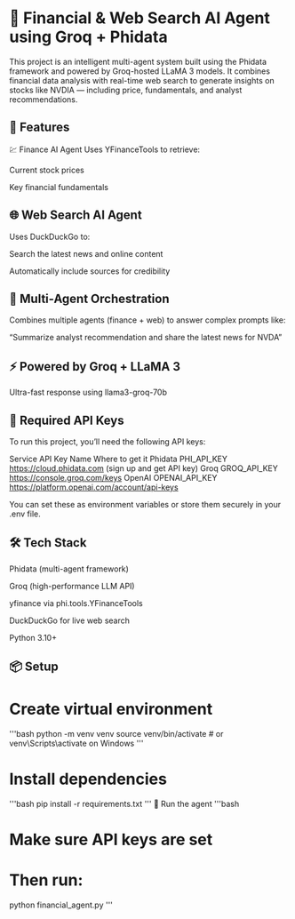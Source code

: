 # 🧠 Financial & Web Search AI Agent using Groq + Phidata
This project is an intelligent multi-agent system built using the Phidata framework and powered by Groq-hosted LLaMA 3 models. It combines financial data analysis with real-time web search to generate insights on stocks like NVDIA — including price, fundamentals, and analyst recommendations.

## 🔧 Features
💹 Finance AI Agent
Uses YFinanceTools to retrieve:

Current stock prices

Key financial fundamentals

## 🌐 Web Search AI Agent
Uses DuckDuckGo to:

Search the latest news and online content

Automatically include sources for credibility

## 🤖 Multi-Agent Orchestration
Combines multiple agents (finance + web) to answer complex prompts like:

“Summarize analyst recommendation and share the latest news for NVDA”

## ⚡ Powered by Groq + LLaMA 3
Ultra-fast response using llama3-groq-70b 

## 🔐 Required API Keys
To run this project, you’ll need the following API keys:

Service	API Key Name	Where to get it
Phidata	PHI_API_KEY	https://cloud.phidata.com (sign up and get API key)
Groq	GROQ_API_KEY	https://console.groq.com/keys
OpenAI	OPENAI_API_KEY	https://platform.openai.com/account/api-keys

You can set these as environment variables or store them securely in your .env file.

## 🛠️ Tech Stack
Phidata (multi-agent framework)

Groq (high-performance LLM API)

yfinance via phi.tools.YFinanceTools

DuckDuckGo for live web search

Python 3.10+

## 📦 Setup

# Create virtual environment
'''bash
python -m venv venv
source venv/bin/activate   # or venv\Scripts\activate on Windows
'''
# Install dependencies
'''bash
pip install -r requirements.txt
'''
🚀 Run the agent
'''bash
# Make sure API keys are set
# Then run:
python financial_agent.py
'''
